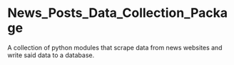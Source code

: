 # News_Posts_Data_Collection_Package
A collection of python modules that scrape data from news websites and write said data to a database.
